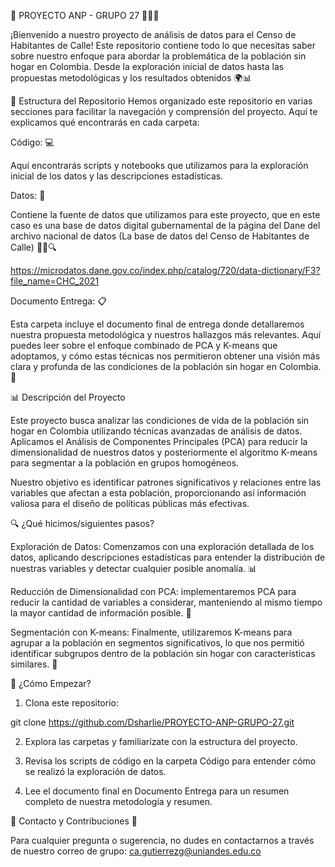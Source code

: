 🦾 PROYECTO ANP - GRUPO 27 👨🏿‍💻

¡Bienvenido a nuestro proyecto de análisis de datos para el Censo de Habitantes de Calle! Este repositorio contiene todo lo que necesitas saber sobre nuestro enfoque para abordar la problemática de la población sin hogar en Colombia. Desde la exploración inicial de datos hasta las propuestas metodológicas y los resultados obtenidos 🌍📊

📂 Estructura del Repositorio
Hemos organizado este repositorio en varias secciones para facilitar la navegación y comprensión del proyecto. Aquí te explicamos qué encontrarás en cada carpeta:

Código: 💻

Aquí encontrarás scripts y notebooks que utilizamos para la exploración inicial de los datos y las descripciones estadísticas.

Datos: 📑

Contiene la fuente de datos que utilizamos para este proyecto, que en este caso es una base de datos digital gubernamental de la página del Dane del archivo nacional de datos (La base de datos del Censo de Habitantes de Calle) 🕵️‍♂️🔍

https://microdatos.dane.gov.co/index.php/catalog/720/data-dictionary/F3?file_name=CHC_2021

Documento Entrega: 📋

Esta carpeta incluye el documento final de entrega donde detallaremos nuestra propuesta metodológica y nuestros hallazgos más relevantes. Aquí puedes leer sobre el enfoque combinado de PCA y K-means que adoptamos, y cómo estas técnicas nos permitieron obtener una visión más clara y profunda de las condiciones de la población sin hogar en Colombia. 🎯

📊 Descripción del Proyecto

Este proyecto busca analizar las condiciones de vida de la población sin hogar en Colombia utilizando técnicas avanzadas de análisis de datos. Aplicamos el Análisis de Componentes Principales (PCA) para reducir la dimensionalidad de nuestros datos y posteriormente el algoritmo K-means para segmentar a la población en grupos homogéneos.

Nuestro objetivo es identificar patrones significativos y relaciones entre las variables que afectan a esta población, proporcionando así información valiosa para el diseño de políticas públicas más efectivas.

🔍 ¿Qué hicimos/siguientes pasos?

Exploración de Datos: Comenzamos con una exploración detallada de los datos, aplicando descripciones estadísticas para entender la distribución de nuestras variables y detectar cualquier posible anomalía. 📊

Reducción de Dimensionalidad con PCA: implementaremos PCA para reducir la cantidad de variables a considerar, manteniendo al mismo tiempo la mayor cantidad de información posible. 🧠

Segmentación con K-means: Finalmente, utilizaremos K-means para agrupar a la población en segmentos significativos, lo que nos permitió identificar subgrupos dentro de la población sin hogar con características similares. 🔗

🚀 ¿Cómo Empezar?

1. Clona este repositorio:

git clone https://github.com/Dsharlie/PROYECTO-ANP-GRUPO-27.git

2. Explora las carpetas y familiarízate con la estructura del proyecto.
   
3. Revisa los scripts de código en la carpeta Código para entender cómo se realizó la exploración de datos.
   
4. Lee el documento final en Documento Entrega para un resumen completo de nuestra metodología y resumen.
   
📧 Contacto y Contribuciones 🤝

Para cualquier pregunta o sugerencia, no dudes en contactarnos a través de nuestro correo de grupo: ca.gutierrezg@uniandes.edu.co
